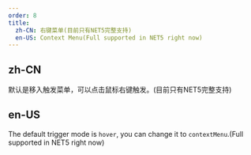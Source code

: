 ```yaml
---
order: 8
title:
  zh-CN: 右键菜单(目前只有NET5完整支持)
  en-US: Context Menu(Full supported in NET5 right now)
---
```


## zh-CN

默认是移入触发菜单，可以点击鼠标右键触发。(目前只有NET5完整支持)

## en-US

The default trigger mode is `hover`, you can change it to `contextMenu`.(Full supported in NET5 right now)
